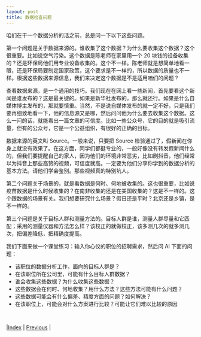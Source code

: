 ```yaml
---
layout: post
title: 数据检查问题
---
```


咱们在干一个数据分析的活之前，总是问一下以下这些问题。

第一个问题是关于数据来源的。谁收集了这个数据？为什么要收集这个数据？这个很重要。比如说空气污染。这个数据是陈老师在家里用一个 20 块钱的设备收集的？还是环保局他们用专业设备收集的。这个不一样。陈老师就是想简单地看一眼，还是环保局要制定国家政策，这个要求是不一样的，所以数据的质量也不一样。根据这些数据来源信息，我们来决定这个数据是不是适用咱们的问题？

查看数据来源，是一个通用的技巧。我们现在在网上看一些新闻，首先要看这个新闻是谁发布的？这是最关键的。如果是新华社发布的，那么就还行。如果是什么自媒体博主发布的，那就要慎重。当然，不是说自媒体发布的就一定不好，只是我们要再细致地看一下，他的信息源又是哪，然后问问他为什么要去收集这个数据。这么一问的话，就能看出一篇文章的可信度。比如一些公众号，它的目的就是吸引流量，但有的公众号，它是一个公益组织，有很好的正确的目标。

数据来源的英文叫 Source。一般来说，只要把 Source 检验通过了，假新闻在你身上就没有效果了。在这方面，同学们都挺专业的，一般好像没有转发假新闻什么的，但我们要提醒自己的家人，因为他们的环境非常恶劣，比如刷抖音，他们经常以为抖音上那些高赞的视频，可信度就高。一定要为他们分享你学到的数据分析的基本方法。请他们学会鉴别。那些视频真的特别坑人。

第二个问题关于场景的，就是看数据是何时、何地被收集的。这也很重要，比如说疫苗数据是什么时候收集的？在南非收集的还是在美国收集的？这是不一样的。这个跟数据的场景有关。我们想要研究什么场景？假日还是平时？北京还是乡镇，是不一样的。

第三个问题是关于目标人群和测量方法的。目标人群是谁，测量人群尽量和它匹配；采用的测量仪器和方法怎么样？该校正的就做校正，该多测几次的就多测几次，把偏差降低，把精确度提高。

我们下面来做一个课堂练习：输入你心仪的职位的招聘需求，然后问 AI 下面的问题：

- 该职位的数据分析工作，面向的目标人群是？
- 在该职位所在公司里，可能有什么目标人群数据？
- 谁会收集这些数据？为什么收集这些数据？
- 这些数据会在何时、何地收集？用什么方法？这些方法可能有什么问题？
- 这些数据可能会有什么偏差、精度方面的问题？如何解决？
- 在该职位上，可能会对什么方案进行比较？可能让它们难以比较的原因

<br/>

|[Index](../) | [Previous](8-compare) |

